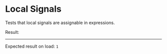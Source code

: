 # Local Signals

Tests that local signals are assignable in expressions.

<div data-signals-_local="0">
  Result:
  <code id="result" data-on-load="$_local = 1" data-text="$_local"></code>
  <hr />
  Expected result on load: <code>1</code>
</div>